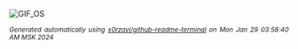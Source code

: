 <div align="justify">
<picture>
    <source media="(prefers-color-scheme: dark)" srcset="https://i.ibb.co/km41FX3/output-gif.gif">
    <source media="(prefers-color-scheme: light)" srcset="https://i.ibb.co/km41FX3/output-gif.gif">
    <img alt="GIF_OS" src="https://i.ibb.co/km41FX3/output-gif.gif">
</picture>

<sub><i>Generated automatically using [x0rzavi/github-readme-terminal](https://github.com/x0rzavi/github-readme-terminal) on Mon Jan 29 03:58:40 AM MSK 2024</i></sub>

</div>

<!-- Image deletion URL: https://ibb.co/hYBfvVX/74c8f75d1a514094d94910a1fa017e69 -->